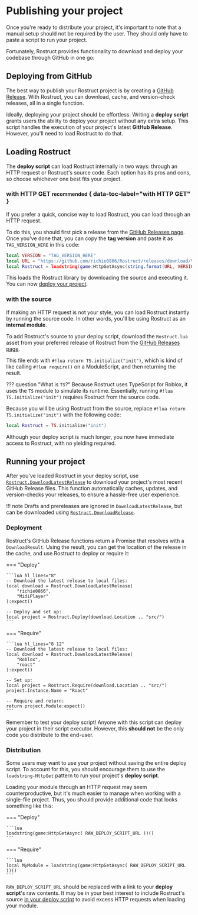 # Publishing your project

Once you're ready to distribute your project, it's important to note that a manual setup should not be required by the user. They should only have to paste a script to run your project.

Fortunately, Rostruct provides functionality to download and deploy your codebase through GitHub in one go:

## Deploying from GitHub

The best way to publish your Rostruct project is by creating a [GitHub Release](https://docs.github.com/en/github/administering-a-repository/releasing-projects-on-github/managing-releases-in-a-repository). With Rostruct, you can download, cache, and version-check releases, all in a single function.

Ideally, deploying your project should be effortless. Writing a **deploy script** grants users the ability to deploy your project without any extra setup. This script handles the execution of your project's latest **GitHub Release**. However, you'll need to load Rostruct to do that.

## Loading Rostruct

The **deploy script** can load Rostruct internally in two ways: through an HTTP request or Rostruct's source code. Each option has its pros and cons, so choose whichever one best fits your project.

### with HTTP GET <small>recommended</small> { data-toc-label="with HTTP GET" }

If you prefer a quick, concise way to load Rostruct, you can load through an HTTP request. 

To do this, you should first pick a release from the [GitHub Releases page](https://github.com/richie0866/Rostruct/releases/latest). Once you've done that, you can copy the **tag version** and paste it as `TAG_VERSION_HERE` in this code:

```lua hl_lines="1"
local VERSION = "TAG_VERSION_HERE"
local URL = "https://github.com/richie0866/Rostruct/releases/download/%s/Rostruct.lua"
local Rostruct = loadstring(game:HttpGetAsync(string.format(URL, VERSION)))()
```

This loads the Rostruct library by downloading the source and executing it. You can now [deploy your project](#deployment).

### with the source

If making an HTTP request is not your style, you can load Rostruct instantly by running the source code. In other words, you'll be using Rostruct as an **internal module**.

To add Rostruct's source to your deploy script, download the `Rostruct.lua` asset from your preferred release of Rostruct from the [GitHub Releases page](https://github.com/richie0866/Rostruct/releases/latest).

This file ends with `#!lua return TS.initialize("init")`, which is kind of like calling `#!lua require()` on a ModuleScript, and then returning the result.

??? question "What is `TS`?"
	Because Rostruct uses TypeScript for Roblox, it uses the `TS` module to simulate its runtime. Essentially, running `#!lua TS.initialize("init")` requires Rostruct from the source code.

Because you will be using Rostruct from the source, replace `#!lua return TS.initialize("init")` with the following code:

```lua
local Rostruct = TS.initialize("init")
```

Although your deploy script is much longer, you now have immediate access to Rostruct, with no yielding required.

## Running your project

After you've loaded Rostruct in your deploy script, use [`Rostruct.DownloadLatestRelease`](../api-reference/functions.md#downloadlatestrelease) to download your project's most recent GitHub Release files. This function automatically caches, updates, and version-checks your releases, to ensure a hassle-free user experience.

!!! note
	Drafts and prereleases are ignored in `DownloadLatestRelease`, but can be downloaded using [`Rostruct.DownloadRelease`](../api-reference/functions.md#downloadrelease).

### Deployment

Rostruct's GitHub Release functions return a Promise that resolves with a `DownloadResult`. Using the result, you can get the location of the release in the cache, and use Rostruct to deploy or require it:

=== "Deploy"

	```lua hl_lines="8"
	-- Download the latest release to local files:
	local download = Rostruct.DownloadLatestRelease(
		"richie0866",
		"MidiPlayer"
	):expect()

	-- Deploy and set up:
	local project = Rostruct.Deploy(download.Location .. "src/")
	```

=== "Require"

	```lua hl_lines="8 12"
	-- Download the latest release to local files:
	local download = Rostruct.DownloadLatestRelease(
		"Roblox",
		"roact"
	):expect()

	-- Set up:
	local project = Rostruct.Require(download.Location .. "src/")
	project.Instance.Name = "Roact"

	-- Require and return:
	return project.Module:expect()
	```

Remember to test your deploy script! Anyone with this script can deploy your project in their script executor. However, this **should not** be the only code you distribute to the end-user.

### Distribution

Some users may want to use your project without saving the entire deploy script. To account for this, you should encourage them to use the `loadstring-HttpGet` pattern to run your project's **deploy script**.

Loading your module through an HTTP request may seem counterproductive, but it's much easier to manage when working with a single-file project. Thus, you should provide additional code that looks something like this:

=== "Deploy"

	```lua
	loadstring(game:HttpGetAsync( RAW_DEPLOY_SCRIPT_URL ))()
	```

=== "Require"

	```lua
	local MyModule = loadstring(game:HttpGetAsync( RAW_DEPLOY_SCRIPT_URL ))()
	```

`RAW_DEPLOY_SCRIPT_URL` should be replaced with a link to your **deploy script**'s raw contents. It may be in your best interest to include Rostruct's source [in your deploy script](#with-source) to avoid excess HTTP requests when loading your module.
